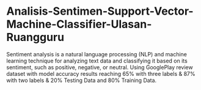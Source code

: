 # Analisis-Sentimen-Support-Vector-Machine-Classifier-Ulasan-Ruangguru
Sentiment analysis is a natural language processing (NLP) and machine learning technique for analyzing text data and classifying it based on its sentiment, such as positive, negative, or neutral. Using GooglePlay review dataset with model accuracy results reaching 65% with three labels & 87% with two labels & 20% Testing Data and 80% Training Data.
